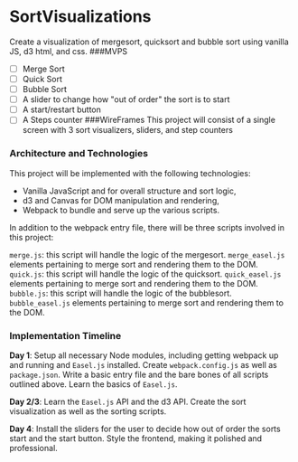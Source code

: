 # SortVisualizations
Create a visualization of mergesort, quicksort and bubble sort using vanilla JS, d3 html, and css.
###MVPS
- [ ] Merge Sort
- [ ] Quick Sort
- [ ] Bubble Sort
- [ ] A slider to change how "out of order" the sort is to start
- [ ] A start/restart button
- [ ] A Steps counter
###WireFrames
This project will consist of a single screen with 3 sort visualizers, sliders, and step counters
### Architecture and Technologies
This project will be implemented with the following technologies:

- Vanilla JavaScript and for overall structure and sort logic,
- d3 and Canvas for DOM manipulation and rendering,
- Webpack to bundle and serve up the various scripts.

In addition to the webpack entry file, there will be three scripts involved in this project:

`merge.js`: this script will handle the logic of the mergesort. `merge_easel.js` elements pertaining to merge sort and rendering them to the DOM.
`quick.js`: this script will handle the logic of the quicksort. `quick_easel.js` elements pertaining to merge sort and rendering them to the DOM.
`bubble.js`: this script will handle the logic of the bubblesort. `bubble_easel.js` elements pertaining to merge sort and rendering them to the DOM.


### Implementation Timeline

**Day 1**: Setup all necessary Node modules, including getting webpack up and running and `Easel.js` installed.  Create `webpack.config.js` as well as `package.json`.  Write a basic entry file and the bare bones of all scripts outlined above.  Learn the basics of `Easel.js`.

**Day 2/3**: Learn the `Easel.js` API and the d3 API. Create the sort visualization as well as the sorting scripts.


**Day 4**: Install the sliders for the user to decide how out of order the sorts start and the start button. Style the frontend, making it polished and professional.
